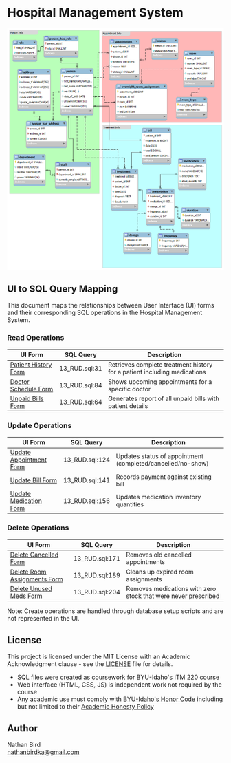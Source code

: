 # Hospital Management System

<img src="ERD.png" alt="ERD for hospital database" style="width: 777px;" />

## UI to SQL Query Mapping

This document maps the relationships between User Interface (UI) forms and their corresponding SQL operations in the Hospital Management System.

### Read Operations

| UI Form                                                                                             | SQL Query     | Description                                                              |
| --------------------------------------------------------------------------------------------------- | ------------- | ------------------------------------------------------------------------ |
| [Patient History Form](https://nbird11.github.io/hospital-sql/patient-info.html#patientHistoryForm) | 13_RUD.sql:31 | Retrieves complete treatment history for a patient including medications |
| [Doctor Schedule Form](https://nbird11.github.io/hospital-sql/patient-info.html#doctorScheduleForm) | 13_RUD.sql:84 | Shows upcoming appointments for a specific doctor                        |
| [Unpaid Bills Form](https://nbird11.github.io/hospital-sql/patient-info.html#unpaidBillsForm)       | 13_RUD.sql:64 | Generates report of all unpaid bills with patient details                |

### Update Operations

| UI Form                                                                                              | SQL Query      | Description                                                 |
| ---------------------------------------------------------------------------------------------------- | -------------- | ----------------------------------------------------------- |
| [Update Appointment Form](https://nbird11.github.io/hospital-sql/updates.html#updateAppointmentForm) | 13_RUD.sql:124 | Updates status of appointment (completed/cancelled/no-show) |
| [Update Bill Form](https://nbird11.github.io/hospital-sql/updates.html#updateBillForm)               | 13_RUD.sql:141 | Records payment against existing bill                       |
| [Update Medication Form](https://nbird11.github.io/hospital-sql/updates.html#updateMedicationForm)   | 13_RUD.sql:156 | Updates medication inventory quantities                     |

### Delete Operations

| UI Form                                                                                                           | SQL Query      | Description                                                    |
| ----------------------------------------------------------------------------------------------------------------- | -------------- | -------------------------------------------------------------- |
| [Delete Cancelled Form](https://nbird11.github.io/hospital-sql/maintenance.html#deleteCancelledForm)              | 13_RUD.sql:171 | Removes old cancelled appointments                             |
| [Delete Room Assignments Form](https://nbird11.github.io/hospital-sql/maintenance.html#deleteRoomAssignmentsForm) | 13_RUD.sql:189 | Cleans up expired room assignments                             |
| [Delete Unused Meds Form](https://nbird11.github.io/hospital-sql/maintenance.html#deleteUnusedMedsForm)           | 13_RUD.sql:204 | Removes medications with zero stock that were never prescribed |

Note: Create operations are handled through database setup scripts and are not represented in the UI.

## License

This project is licensed under the MIT License with an Academic Acknowledgment clause - see the [LICENSE](LICENSE) file for details.

- SQL files were created as coursework for BYU-Idaho's ITM 220 course
- Web interface (HTML, CSS, JS) is independent work not required by the course
- Any academic use must comply with [BYU-Idaho's Honor Code](https://www.byui.edu/student-honor-office/ces-honor-code) including but not limited to their [Academic Honesty Policy](https://www.byui.edu/student-honor-office/academic-honesty)

## Author

Nathan Bird  
[nathanbirdka@gmail.com](mailto:nathanbirdka@gmail.com)
